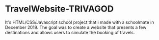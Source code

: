 # TravelWebsite-TRIVAGOD
 It's HTML/CSS/Javascript school project that i made with a schoolmate in December 2019. The goal was to create a website that presents a few destinations and allows users to simulate the booking of travels.
